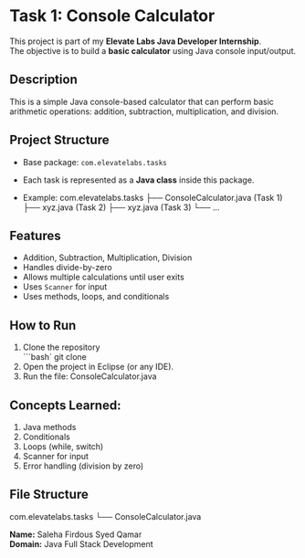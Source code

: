# Task 1: Console Calculator

This project is part of my **Elevate Labs Java Developer Internship**.  
The objective is to build a **basic calculator** using Java console input/output.

## Description
This is a simple Java console-based calculator that can perform basic arithmetic operations: addition, subtraction, multiplication, and division.

## Project Structure
- Base package: `com.elevatelabs.tasks`
- Each task is represented as a **Java class** inside this package.
  
- Example:
com.elevatelabs.tasks
├── ConsoleCalculator.java (Task 1)
├── xyz.java (Task 2)
├── xyz.java (Task 3)
└── ...

## Features
- Addition, Subtraction, Multiplication, Division
- Handles divide-by-zero
- Allows multiple calculations until user exits
- Uses `Scanner` for input
- Uses methods, loops, and conditionals


## How to Run
1. Clone the repository  
 ```bash`
 git clone <your-repo-link>
2. Open the project in Eclipse (or any IDE).
3. Run the file: ConsoleCalculator.java

## Concepts Learned:
1) Java methods
2) Conditionals
3) Loops (while, switch)
4) Scanner for input
5) Error handling (division by zero)

## File Structure
com.elevatelabs.tasks
 └── ConsoleCalculator.java

**Name:** Saleha Firdous Syed Qamar  
**Domain:** Java Full Stack Development
